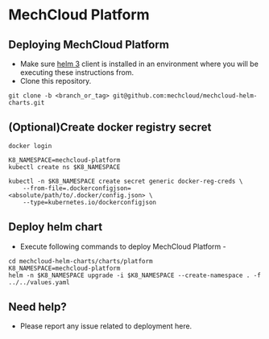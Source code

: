 # MechCloud Platform
## Deploying MechCloud Platform
* Make sure [helm 3](https://helm.sh/docs/intro/install) client is installed in an environment where you will be executing these instructions from.
* Clone this repository.
```
git clone -b <branch_or_tag> git@github.com:mechcloud/mechcloud-helm-charts.git
```

## (Optional)Create docker registry secret
```
docker login

K8_NAMESPACE=mechcloud-platform
kubectl create ns $K8_NAMESPACE

kubectl -n $K8_NAMESPACE create secret generic docker-reg-creds \
    --from-file=.dockerconfigjson=<absolute/path/to/.docker/config.json> \
    --type=kubernetes.io/dockerconfigjson
```

## Deploy helm chart
* Execute following commands to deploy MechCloud Platform -
```
cd mechcloud-helm-charts/charts/platform
K8_NAMESPACE=mechcloud-platform
helm -n $K8_NAMESPACE upgrade -i $K8_NAMESPACE --create-namespace . -f ../../values.yaml
```

## Need help?
* Please report any issue related to deployment here.

